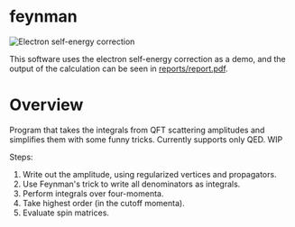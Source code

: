 # feynman

![Electron self-energy correction](http://jefferywinkler.com/beystandmod106.gif)

This software uses the electron self-energy correction as a demo, and the output of the calculation can be seen in [reports/report.pdf](reports/report.pdf).


# Overview

Program that takes the integrals from QFT scattering amplitudes and simplifies them with some funny tricks.  Currently supports only QED.  WIP

Steps:
1. Write out the amplitude, using regularized vertices and propagators.
2. Use Feynman's trick to write all denominators as integrals.
3. Perform integrals over four-momenta.
4. Take highest order (in the cutoff momenta).
5. Evaluate spin matrices.

